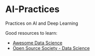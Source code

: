 # AI-Practices
Practices on AI and Deep Learning

Good resources to learn:


-  [Awesome Data Science](https://github.com/bulutyazilim/awesome-datascience/blob/master/README.md)
-  [Open Source Society - Data Science](https://github.com/open-source-society/data-science)

